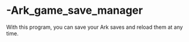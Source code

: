 # -Ark_game_save_manager
With this program, you can save your Ark saves and reload them at any time. 
